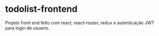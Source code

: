 # todolist-frontend
Projeto front end feito com react, react-router, redux e autenticação JWT para login de usuario. 
